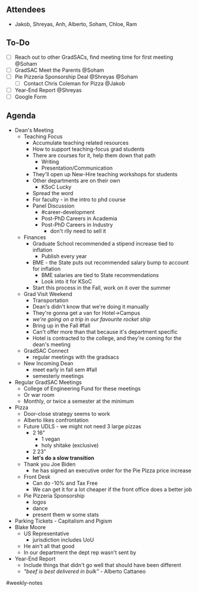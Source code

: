 ## Attendees
- Jakob, Shreyas, Anh, Alberto, Soham, Chloe, Ram

## To-Do
- [ ] Reach out to other GradSACs, find meeting time for first meeting @Soham
- [ ] GradSAC Meet the Parents @Soham
- [ ] Pie Pizzeria Sponsorship Deal @Shreyas @Soham
	- [ ] Contact Chris Coleman for Pizza @Jakob
- [ ] Year-End Report @Shreyas
- [ ] Google Form

## Agenda
- Dean's Meeting
	- Teaching Focus
		- Accumulate teaching related resources
		- How to support teaching-focus grad students
		- There are courses for it, help them down that path
			- Writing
			- Presentation/Communication
		- They'll open up New-Hire teaching workshops for students
		- Other departments are on their own
			- KSoC Lucky
		- Spread the word
		- For faculty - in the intro to phd course
		- Panel Discussion
			- #career-development
			- Post-PhD Careers in Academia
			- Post-PhD Careers in Industry
				- don't rlly need to sell it
	- Finances
		- Graduate School recommended a stipend increase tied to inflation
			- Publish every year
		- BME - the State puts out recommended salary bump to account for inflation
			- BME salaries are tied to State recommendations
			- Look into it for KSoC
		- Start this process in the Fall, work on it over the summer
	- Grad Visit Weekend
		- Transportation
		- Dean's didn't know that we're doing it manually
		- They're gonna get a van for Hotel->Campus
		- *we're going on a trip in our favourite rocket ship*
		- Bring up in the Fall #fall
		- Can't offer more than that because it's department specific
		- Hotel is contracted to the college, and they're coming for the dean's meeting
	- GradSAC Connect
		- regular meetings with the gradsacs
	- New Incoming Dean
		- meet early in fall sem #fall 
		- semesterly meetings
- Regular GradSAC Meetings
	- College of Engineering Fund for these meetings
	- Or war room
	- Monthly, or twice a semester at the minimum
- Pizza
	- Door-close strategy seems to work
	- Alberto likes confrontation
	- Future UDLS - we might not need 3 large pizzas
		- 2 16"
			- 1 vegan
			- holy shitake (exclusive)
		- 2 23"
		- **let's do a slow transition**
	- Thank you Joe Biden
		- he has signed an executive order for the Pie Pizza price increase
	- Front Desk
		- Can do -10% and Tax Free
		- We can get it for a lot cheaper if the front office does a better job
	- Pie Pizzeria Sponsorship
		- logos
		- dance
		- present them w some stats
- Parking Tickets - Capitalism and Pigism
- Blake Moore
	- US Representative 
		- jurisdiction includes UoU
	- He ain't all that good
	- In our department the dept rep wasn't sent by 
- Year-End Report
	- Include things that didn't go well that should have been different
	- *"beef is best delivered in bulk"* - Alberto Cattaneo

#weekly-notes